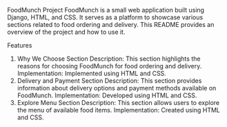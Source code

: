 FoodMunch Project
FoodMunch is a small web application built using Django, HTML, and CSS. It serves as a platform to showcase various sections related to food ordering and delivery. This README provides an overview of the project and how to use it.

Features
1. Why We Choose Section
Description: This section highlights the reasons for choosing FoodMunch for food ordering and delivery.
Implementation: Implemented using HTML and CSS.
2. Delivery and Payment Section
Description: This section provides information about delivery options and payment methods available on FoodMunch.
Implementation: Developed using HTML and CSS.
3. Explore Menu Section
Description: This section allows users to explore the menu of available food items.
Implementation: Created using HTML and CSS.
